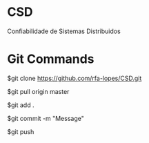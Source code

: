 # CSD
Confiabilidade de Sistemas Distribuidos

# Git Commands
$git clone https://github.com/rfa-lopes/CSD.git

$git pull origin master

$git add .

$git commit -m "Message"

$git push
